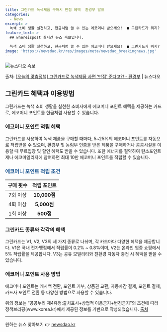 ```yaml
---
title: 그린카드 녹색제품 구매시 만점 혜택  환경부 발표
categories:
  - News
excerpt: >
  녹색 소비 생활 실천하고, 현금처럼 쓸 수 있는 에코머니 받으세요!  ■ 그린카드가 뭐지?  지구도 살리고!…
feature_text: >
  ## whereispost 실시간 뉴스 속보입니다.

  녹색 소비 생활 실천하고, 현금처럼 쓸 수 있는 에코머니 받으세요!  ■ 그린카드가 뭐지?  지구도 살리고!…
image: 'https://newsdao.kr/res/images/meta/newsdao_breakingnews.jpg'
---
```


![뉴스다오 속보](https://newsdao.kr/res/images/meta/newsdao_breakingnews.jpg)

<p>출처: <a href="https://newsdao.kr/3578" rel="dofollow">[오늘의 맞춤정책] 그린카드로 녹색제품 사면 ‘만점’ 준다고?! - 환경부</a> | 뉴스다오</p>

<h2 data-ke-size="size26">그린카드 혜택과 이용방법</h2>
<p data-ke-size="size16">그린카드는 녹색 소비 생활을 실천한 소비자에게 에코머니 포인트 혜택을 제공하는 카드로, 에코머니 포인트를 현금처럼 사용할 수 있습니다.</p>

<h3>에코머니 포인트 적립 혜택</h3>
<p data-ke-size="size16">그린카드를 사용하여 녹색 제품을 구매할 때마다, 5~25%의 에코머니 포인트를 자동으로 적립받을 수 있으며, 환경부 및 농림부 인증을 받은 제품을 구매하거나 공공시설을 이용할 때 무료입장 및 할인 혜택도 받을 수 있습니다. 또한 에너지를 절약하여 탄소포인트제나 에코마일리지에 참여하면 최대 10만 에코머니 포인트를 적립할 수 있습니다.</p>

<h3><span style="color: #1a5490;">에코머니 포인트 적립 조건</span></h3>
<table>
<thead>
<tr>
<th scope="col" style="text-align: center;">구매 횟수</th>
<th scope="col" style="text-align: center;">적립 포인트</th>
</tr>
</thead>
<tbody>
<tr>
<td style="text-align: center;">7회 이상</td>
<td style="text-align: center;"><b>10,000점</b></td>
</tr>
<tr>
<td style="text-align: center;">4회 이상</td>
<td style="text-align: center;"><b>5,000점</b></td>
</tr>
<tr>
<td style="text-align: center;">1회 이상</td>
<td style="text-align: center;"><b>500점</b></td>
</tr>
</tbody>
</table>

<h3>그린카드 종류와 각각의 혜택</h3>
<p data-ke-size="size16">그린카드는 V1, V2, V3의 세 가지 종류로 나뉘며, 각 카드마다 다양한 혜택을 제공합니다. V1은 국내 전가맹점에서 적립률이 0.2% ~ 0.8%이며, V2는 온라인 업종 쇼핑에서 5% 적립률을 제공합니다. V3는 공유 모빌리티와 친환경 자동차 충전 시 혜택을 받을 수 있습니다.</p>

<h3>에코머니 포인트 사용 방법</h3>
<p data-ke-size="size16">에코머니 포인트는 캐시백 전환, 포인트 기부, 상품권 교환, 자동차감 결제, 포인트 결제, 카드사 포인트 전환 등 다양한 방법으로 사용할 수 있습니다.</p>

<p data-ke-size="size16">위의 정보는 “공공누리 제4유형:출처표시+상업적 이용금지+변경금지”의 조건에 따라 정책브리핑(www.korea.kr)에서 제공된 정보를 기반으로 작성되었습니다. <a href="https://newsdao.kr/3578">출처</a></p>
<hr> 

원하는 뉴스 찾아보기 👉 <a href="https://newsdao.kr" rel="dofollow">newsdao.kr</a>



